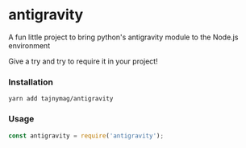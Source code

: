 # antigravity
A fun little project to bring python's antigravity module to the Node.js environment

Give a try and try to require it in your project!

### Installation
```shell
yarn add tajnymag/antigravity
```

### Usage
```js
const antigravity = require('antigravity');
```
